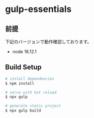 # gulp-essentials

## 前提

下記のバージョンで動作確認しております。

- node 18.12.1

## Build Setup

```bash
# install dependencies
$ npm install

# serve with hot reload
$ npx gulp

# generate static project
$ npx gulp build
```
